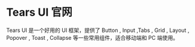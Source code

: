 # Tears UI 官网
Tears UI 是一个好用的 UI 框架，提供了 Button , Input ,Tabs , Grid , Layout , Popover , Toast , Collapse 等一些常用组件，适合移动端和 PC 端使用。
